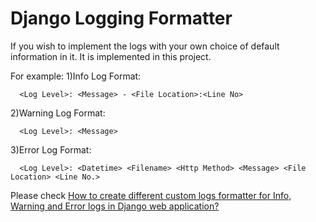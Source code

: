 # Django Logging Formatter

If you wish to implement the logs with your own choice of default information in it. It is implemented in this project.

For example:
1)Info Log Format:
```
  <Log Level>: <Message> - <File Location>:<Line No>
 ```
2)Warning Log Format: 
```
  <Log Level>: <Message>
```
3)Error Log Format:
```
  <Log Level>: <Datetime> <Filename> <Http Method> <Message> <File Location> <Line No.>
```
  
Please check <a href="https://djangocircle.com/how-to-create-different-custom-logs-formatter-for-info-warning-and-error-logs-in-django-web-application/"> How to create different custom logs formatter for Info, Warning and Error logs in Django web application? </a> 
